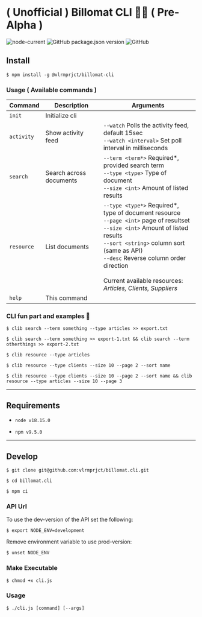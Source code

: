 # ( Unofficial ) Billomat CLI 👾🧪 ( Pre-Alpha )

![node-current](https://img.shields.io/node/v/@vlrmprjct/billomat-cli)
![GitHub package.json version](https://img.shields.io/github/package-json/v/vlrmprjct/billomat.cli?color=%2353BE7E)
![GitHub](https://img.shields.io/github/license/vlrmprjct/billomat.cli)

<!-- ## Screenshot -->
<!-- ![](doc/cli.gif) -->

## Install

`$ npm install -g @vlrmprjct/billomat-cli`

### Usage ( Available commands )


| Command      | Description              | Arguments                |
| ------------ | ------------------------ | ------------------------ |
| `init` | Initialize cli |  |
| `activity` | Show activity feed | `--watch` Polls the activity feed, default 15sec<br>`--watch <interval>` Set poll interval in milliseconds |
| `search` | Search across documents | `--term <term*>` Required*, provided search term<br>`--type <type>` Type of document<br>`--size <int>` Amount of listed results |
| `resource` | List documents | `--type <type*>` Required*, type of document resource<br>`--page <int>` page of resultset<br>`--size <int>` Amount of listed results<br>`--sort <string>` column sort (same as API)<br>`--desc` Reverse column order direction<br><br> Current available resources: _Articles, Clients, Suppliers_ <br>|
| `help` | This command |  |

### CLI fun part and examples 🦄

`$ clib search --term something --type articles >> export.txt`

`$ clib search --term something >> export-1.txt && clib search --term otherthings >> export-2.txt`

`$ clib resource --type articles`

`$ clib resource --type clients --size 10 --page 2 --sort name`

`$ clib resource --type clients --size 10 --page 2 --sort name && clib resource --type articles --size 10 --page 3`


---

## Requirements

* `node v18.15.0`

* `npm v9.5.0`

---
## Develop

`$ git clone git@github.com:vlrmprjct/billomat.cli.git`

`$ cd billomat.cli`

`$ npm ci`

### API Url

To use the dev-version of the API set the following:

`$ export NODE_ENV=development`

Remove environment variable to use prod-version:

`$ unset NODE_ENV`

### Make Executable

`$ chmod +x cli.js`

### Usage

`$ ./cli.js [command] [--args]`

